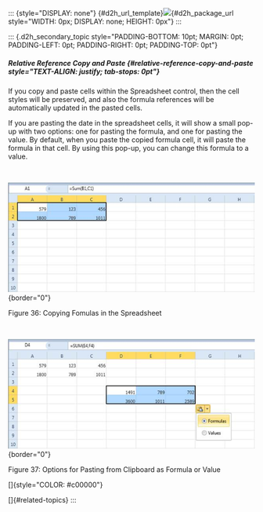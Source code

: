 ::: {style="DISPLAY: none"}
[](ms-xhelp:///?Id=d2h_url_template){#d2h_url_template}![](!package_url!){#d2h_package_url style="WIDTH: 0px; DISPLAY: none; HEIGHT: 0px"}
:::

::: {.d2h_secondary_topic style="PADDING-BOTTOM: 10pt; MARGIN: 0pt; PADDING-LEFT: 0pt; PADDING-RIGHT: 0pt; PADDING-TOP: 0pt"}
##### Relative Reference Copy and Paste {#relative-reference-copy-and-paste style="TEXT-ALIGN: justify; tab-stops: 0pt"}

If you copy and paste cells within the Spreadsheet control, then the cell styles will be preserved, and also the formula references will be automatically updated in the pasted cells.

If you are pasting the date in the spreadsheet cells, it will show a small pop-up with two options: one for pasting the formula, and one for pasting the value. By default, when you paste the copied formula cell, it will paste the formula in that cell. By using this pop-up, you can change this formula to a value.

 

![Description: C:\\Users\\ponrajaa\\Desktop\\document\\New Document\\Spreadsheet_Images\\WPF\\Copy1.png](ImagesExt/image20_41.jpg){border="0"}

Figure 36: Copying Fomulas in the Spreadsheet

 

![Description: C:\\Users\\ponrajaa\\Desktop\\document\\New Document\\Spreadsheet_Images\\WPF\\Copy2.png](ImagesExt/image20_42.jpg){border="0"}

Figure 37: Options for Pasting from Clipboard as Formula or Value

[]{style="COLOR: #c00000"} 

[]{#related-topics}
:::
